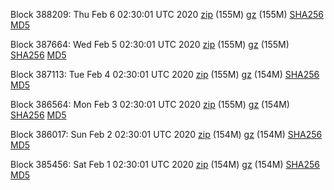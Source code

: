 Block 388209: Thu Feb  6 02:30:01 UTC 2020 [zip](https://files.01coin.io/mainnet/2020-02-06/bootstrap.dat.zip) (155M) [gz](https://files.01coin.io/mainnet/2020-02-06/bootstrap.dat.tar.gz) (155M) [SHA256](https://files.01coin.io/mainnet/2020-02-06/sha256.txt) [MD5](https://files.01coin.io/mainnet/2020-02-06/md5.txt)

Block 387664: Wed Feb  5 02:30:01 UTC 2020 [zip](https://files.01coin.io/mainnet/2020-02-05/bootstrap.dat.zip) (155M) [gz](https://files.01coin.io/mainnet/2020-02-05/bootstrap.dat.tar.gz) (155M) [SHA256](https://files.01coin.io/mainnet/2020-02-05/sha256.txt) [MD5](https://files.01coin.io/mainnet/2020-02-05/md5.txt)

Block 387113: Tue Feb  4 02:30:01 UTC 2020 [zip](https://files.01coin.io/mainnet/2020-02-04/bootstrap.dat.zip) (155M) [gz](https://files.01coin.io/mainnet/2020-02-04/bootstrap.dat.tar.gz) (154M) [SHA256](https://files.01coin.io/mainnet/2020-02-04/sha256.txt) [MD5](https://files.01coin.io/mainnet/2020-02-04/md5.txt)

Block 386564: Mon Feb  3 02:30:01 UTC 2020 [zip](https://files.01coin.io/mainnet/2020-02-03/bootstrap.dat.zip) (155M) [gz](https://files.01coin.io/mainnet/2020-02-03/bootstrap.dat.tar.gz) (154M) [SHA256](https://files.01coin.io/mainnet/2020-02-03/sha256.txt) [MD5](https://files.01coin.io/mainnet/2020-02-03/md5.txt)

Block 386017: Sun Feb  2 02:30:01 UTC 2020 [zip](https://files.01coin.io/mainnet/2020-02-02/bootstrap.dat.zip) (154M) [gz](https://files.01coin.io/mainnet/2020-02-02/bootstrap.dat.tar.gz) (154M) [SHA256](https://files.01coin.io/mainnet/2020-02-02/sha256.txt) [MD5](https://files.01coin.io/mainnet/2020-02-02/md5.txt)

Block 385456: Sat Feb  1 02:30:01 UTC 2020 [zip](https://files.01coin.io/mainnet/2020-02-01/bootstrap.dat.zip) (154M) [gz](https://files.01coin.io/mainnet/2020-02-01/bootstrap.dat.tar.gz) (154M) [SHA256](https://files.01coin.io/mainnet/2020-02-01/sha256.txt) [MD5](https://files.01coin.io/mainnet/2020-02-01/md5.txt)
